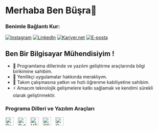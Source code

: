 # Merhaba Ben Büşra👋 
### Benimle Bağlantı Kur:
[![Instagram](https://img.shields.io/badge/Instagram-%23E4405F.svg?&style=for-the-badge&logo=Instagram&logoColor=white)](https://www.instagram.com/busrak.80)
[![LinkedIn](https://img.shields.io/badge/LinkedIn-%230077B5.svg?&style=for-the-badge&logo=LinkedIn&logoColor=white)](https://www.linkedin.com/in/Büşra_Parlak)
[![Kariyer.net](https://img.shields.io/badge/Kariyer.net-%23000000.svg?&style=for-the-badge&logo=Kariyer.net&logoColor=white)](https://www.kariyer.net/)
[![E-posta](https://img.shields.io/badge/E-posta-%23D14836.svg?&style=for-the-badge&logo=Gmail&logoColor=white)](mailto:busra.parlak80@outlook.com)



## Ben Bir Bilgisayar Mühendisiyim !

- 🔭 Programlama dillerinde ve yazılım geliştirme araçlarında bilgi birikimine sahibim.
- 🌱 Yenilikçi uygulamalar hakkında meraklıyım.
- 👯 Takım çalışmasına yatkın ve hızlı öğrenme kabiliyetine sahibim.
- ⚡ Amacım teknolojik gelişmelere katkı sağlamak ve kendimi sürekli olarak geliştirmektir.



### Programa Dilleri ve Yazılım Araçları

[<img align="left" alt="Raspberry Pi" width="26px" src="https://cdn.jsdelivr.net/gh/devicons/devicon/icons/raspberrypi/raspberrypi-original.svg" style="padding-right:10px;" />](https://www.raspberrypi.org/)
[<img align="left" alt="Python" width="26px" src="https://cdn.jsdelivr.net/gh/devicons/devicon/icons/python/python-original.svg" style="padding-right:10px;" />](https://www.python.org/)
[<img align="left" alt="HTML5" width="26px" src="https://cdn.jsdelivr.net/gh/devicons/devicon/icons/html5/html5-original.svg" style="padding-right:10px;" />](https://developer.mozilla.org/en-US/docs/Web/HTML)
[<img align="left" alt="CSS3" width="26px" src="https://cdn.jsdelivr.net/gh/devicons/devicon/icons/css3/css3-original.svg" style="padding-right:10px;" />](https://developer.mozilla.org/en-US/docs/Web/CSS)
[<img align="left" alt="C" width="26px" src="https://cdn.jsdelivr.net/gh/devicons/devicon/icons/c/c-original.svg" style="padding-right:10px;" />](https://en.wikipedia.org/wiki/C_(programming_language))




